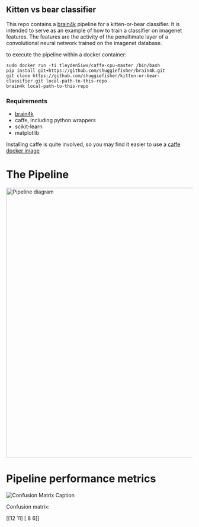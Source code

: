

## Kitten vs bear classifier

This repo contains a [brain4k](https://github.com/shuggiefisher/brain4k) pipeline for a kitten-or-bear classifier.  It is intended to serve as
an example of how to train a classifier on imagenet features.  The features
are the activity of the penultimate layer of a convolutional neural network trained
on the imagenet database.

to execute the pipeline within a docker container:

```
sudo docker run -ti tleyden5iwx/caffe-cpu-master /bin/bash
pip install git+https://github.com/shuggiefisher/brain4k.git
git clone https://github.com/shuggiefisher/kitten-or-bear-classifier.git local-path-to-this-repo
brain4k local-path-to-this-repo
```

### Requirements
- [brain4k](https://github.com/shuggiefisher/brain4k)
- caffe, including python wrappers
- scikit-learn
- matplotlib

Installing caffe is quite involved, so you may find it easier to use a
[caffe docker image](https://registry.hub.docker.com/u/tleyden5iwx/caffe/)





# The Pipeline

<a href='http://g.gravizo.com/g?digraph G { compound=true; ranksep=1; ratio=compress; size=728; subgraph cluster_1 { style=filled; color=lightgrey; fontname="Helvetica"; fontsize=18; "1_Extracted image features" [style="filled,rounded",color=green,label="Extracted image features",fontname="Verdana",fontsize=12,shape=rectangle]; "1_kitten-or-bear images" [style="filled,rounded",color=orange,label="kitten-or-bear images",fontname="Verdana",fontsize=12,shape=rectangle]; label = "Neural network pretrained on imagenet"; } subgraph cluster_2 { style=filled; color=lightgrey; fontname="Helvetica"; fontsize=18; "2_Image features and ground truth labels" [style="filled,rounded",color=green,label="Image features and ground truth labels",fontname="Verdana",fontsize=12,shape=rectangle]; "2_kitten-or-bear images" [style="filled,rounded",color=orange,label="kitten-or-bear images",fontname="Verdana",fontsize=12,shape=rectangle];"2_Extracted image features" [style="filled,rounded",color=orange,label="Extracted image features",fontname="Verdana",fontsize=12,shape=rectangle]; label = "Join image labels and extracted features"; } "1_Extracted image features" -> "2_Extracted image features" [ltail=cluster_1, lhead=cluster_2]; subgraph cluster_3 { style=filled; color=lightgrey; fontname="Helvetica"; fontsize=18; "3_Test and Training image features" [style="filled,rounded",color=green,label="Test and Training image features",fontname="Verdana",fontsize=12,shape=rectangle]; "3_Image features and ground truth labels" [style="filled,rounded",color=orange,label="Image features and ground truth labels",fontname="Verdana",fontsize=12,shape=rectangle]; label = "Split into test and training set"; } "2_Image features and ground truth labels" -> "3_Image features and ground truth labels" [ltail=cluster_2, lhead=cluster_3]; subgraph cluster_4 { style=filled; color=lightgrey; fontname="Helvetica"; fontsize=18; "4_Image classifier test results" [style="filled,rounded",color=green,label="Image classifier test results",fontname="Verdana",fontsize=12,shape=rectangle];"4_kitten-or-bear classifier" [style="filled,rounded",color=green,label="kitten-or-bear classifier",fontname="Verdana",fontsize=12,shape=rectangle]; "4_Test and Training image features" [style="filled,rounded",color=orange,label="Test and Training image features",fontname="Verdana",fontsize=12,shape=rectangle]; label = "Multinomial Naive Bayes Classifier"; } "3_Test and Training image features" -> "4_Test and Training image features" [ltail=cluster_3, lhead=cluster_4]; subgraph cluster_5 { style=filled; color=lightgrey; fontname="Helvetica"; fontsize=18; "5_Image classifier confusion metric" [style="filled,rounded",color=green,label="Image classifier confusion metric",fontname="Verdana",fontsize=12,shape=rectangle];"5_Image classifier confusion graph" [style="filled,rounded",color=green,label="Image classifier confusion graph",fontname="Verdana",fontsize=12,shape=rectangle]; "5_Image ground truth labels" [style="filled,rounded",color=orange,label="Image ground truth labels",fontname="Verdana",fontsize=12,shape=rectangle];"5_Image classifier test results" [style="filled,rounded",color=orange,label="Image classifier test results",fontname="Verdana",fontsize=12,shape=rectangle]; label = "Confusion matrix"; } "4_Image classifier test results" -> "5_Image classifier test results" [ltail=cluster_4, lhead=cluster_5]; start -> "1_kitten-or-bear images" [lhead=cluster_1]; "5_Image classifier confusion metric" -> end [ltail=cluster_5]; start [shape=Mdiamond]; end [shape=Msquare]; }'>
<img alt="Pipeline diagram" src='http://g.gravizo.com/g?digraph G { compound=true; ranksep=1; ratio=compress; size=728; subgraph cluster_1 { style=filled; color=lightgrey; fontname="Helvetica"; fontsize=18; "1_Extracted image features" [style="filled,rounded",color=green,label="Extracted image features",fontname="Verdana",fontsize=12,shape=rectangle]; "1_kitten-or-bear images" [style="filled,rounded",color=orange,label="kitten-or-bear images",fontname="Verdana",fontsize=12,shape=rectangle]; label = "Neural network pretrained on imagenet"; } subgraph cluster_2 { style=filled; color=lightgrey; fontname="Helvetica"; fontsize=18; "2_Image features and ground truth labels" [style="filled,rounded",color=green,label="Image features and ground truth labels",fontname="Verdana",fontsize=12,shape=rectangle]; "2_kitten-or-bear images" [style="filled,rounded",color=orange,label="kitten-or-bear images",fontname="Verdana",fontsize=12,shape=rectangle];"2_Extracted image features" [style="filled,rounded",color=orange,label="Extracted image features",fontname="Verdana",fontsize=12,shape=rectangle]; label = "Join image labels and extracted features"; } "1_Extracted image features" -> "2_Extracted image features" [ltail=cluster_1, lhead=cluster_2]; subgraph cluster_3 { style=filled; color=lightgrey; fontname="Helvetica"; fontsize=18; "3_Test and Training image features" [style="filled,rounded",color=green,label="Test and Training image features",fontname="Verdana",fontsize=12,shape=rectangle]; "3_Image features and ground truth labels" [style="filled,rounded",color=orange,label="Image features and ground truth labels",fontname="Verdana",fontsize=12,shape=rectangle]; label = "Split into test and training set"; } "2_Image features and ground truth labels" -> "3_Image features and ground truth labels" [ltail=cluster_2, lhead=cluster_3]; subgraph cluster_4 { style=filled; color=lightgrey; fontname="Helvetica"; fontsize=18; "4_Image classifier test results" [style="filled,rounded",color=green,label="Image classifier test results",fontname="Verdana",fontsize=12,shape=rectangle];"4_kitten-or-bear classifier" [style="filled,rounded",color=green,label="kitten-or-bear classifier",fontname="Verdana",fontsize=12,shape=rectangle]; "4_Test and Training image features" [style="filled,rounded",color=orange,label="Test and Training image features",fontname="Verdana",fontsize=12,shape=rectangle]; label = "Multinomial Naive Bayes Classifier"; } "3_Test and Training image features" -> "4_Test and Training image features" [ltail=cluster_3, lhead=cluster_4]; subgraph cluster_5 { style=filled; color=lightgrey; fontname="Helvetica"; fontsize=18; "5_Image classifier confusion metric" [style="filled,rounded",color=green,label="Image classifier confusion metric",fontname="Verdana",fontsize=12,shape=rectangle];"5_Image classifier confusion graph" [style="filled,rounded",color=green,label="Image classifier confusion graph",fontname="Verdana",fontsize=12,shape=rectangle]; "5_Image ground truth labels" [style="filled,rounded",color=orange,label="Image ground truth labels",fontname="Verdana",fontsize=12,shape=rectangle];"5_Image classifier test results" [style="filled,rounded",color=orange,label="Image classifier test results",fontname="Verdana",fontsize=12,shape=rectangle]; label = "Confusion matrix"; } "4_Image classifier test results" -> "5_Image classifier test results" [ltail=cluster_4, lhead=cluster_5]; start -> "1_kitten-or-bear images" [lhead=cluster_1]; "5_Image classifier confusion metric" -> end [ltail=cluster_5]; start [shape=Mdiamond]; end [shape=Msquare]; }' width=728/>
</a>


# Pipeline performance metrics


![Confusion Matrix Caption](kitten-or-bear-classifier/metrics/figures/image_classifier_confusion.png)

Confusion matrix:

[[12 11]
 [ 8  6]]
